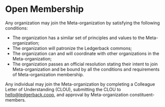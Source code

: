 # Open Membership

Any organization may join the Meta-organization by satisfying the following conditions:

* The organization has a similar set of principles and values to the Meta-organization;
* The organization will patronize the Ledgerback commons;
* The organization can and will coordinate with other organizations in the Meta-organization;
* The organization passes an official resolution stating their intent to join Meta-organization and be bound by all the conditions and requirements of  Meta-organization membership.

Any individual may join the Meta-organization by completing a Colleague Letter of Understanding \(CLOU\), submitting the CLOU to hello@ledgerback.coop, and approval by Meta-organization constituent-members.

